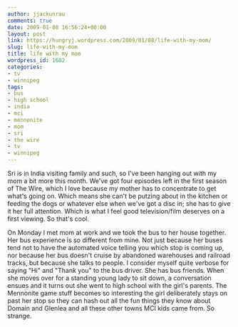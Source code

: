 ```yaml
---
author: jjackunrau
comments: true
date: 2009-01-08 16:56:24+00:00
layout: post
link: https://hungryj.wordpress.com/2009/01/08/life-with-my-mom/
slug: life-with-my-mom
title: life with my mom
wordpress_id: 1602
categories:
- tv
- winnipeg
tags:
- bus
- high school
- india
- mci
- mennonite
- mom
- sri
- the wire
- tv
- winnipeg
---
```


Sri is in India visiting family and such, so I've been hanging out with my mom a bit more this month. We've got four episodes left in the first season of The Wire, which I love because my mother has to concentrate to get what's going on. Which means she can't be putzing about in the kitchen or feeding the dogs or whatever else when we've got a disc in; she has to give it her full attention. Which is what I feel good television/film deserves on a first viewing. So that's cool.

On Monday I met mom at work and we took the bus to her house together. Her bus experience is so different from mine. Not just because her buses tend not to have the automated voice telling you which stop is coming up, nor because her bus doesn't cruise by abandoned warehouses and railroad tracks, but because she talks to people. I consider myself quite verbose for saying "Hi" and "Thank you" to the bus driver. She has bus friends. When she moves over for a standing young lady to sit down, a conversation ensues and it turns out she went to high school with the girl's parents. The Mennonite game stuff becomes so interesting the girl deliberately stays on past her stop so they can hash out all the fun things they know about Domain and Glenlea and all these other towns MCI kids came from. So strange.
